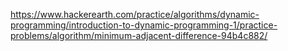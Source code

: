 https://www.hackerearth.com/practice/algorithms/dynamic-programming/introduction-to-dynamic-programming-1/practice-problems/algorithm/minimum-adjacent-difference-94b4c882/
